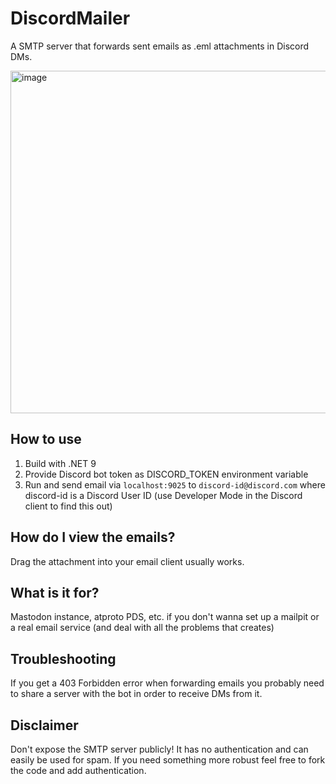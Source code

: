 # DiscordMailer

A SMTP server that forwards sent emails as .eml attachments in Discord DMs.

<img width="703" height="548" alt="image" src="https://github.com/user-attachments/assets/c64751ef-5657-42c9-9860-e957f79166e0" />

## How to use

1. Build with .NET 9
2. Provide Discord bot token as DISCORD_TOKEN environment variable
3. Run and send email via `localhost:9025` to `discord-id@discord.com` where discord-id is a Discord User ID (use Developer Mode in the Discord client to find this out)

## How do I view the emails?

Drag the attachment into your email client usually works.

## What is it for?

Mastodon instance, atproto PDS, etc. if you don't wanna set up a mailpit or a real email service (and deal with all the problems that creates)

## Troubleshooting

If you get a 403 Forbidden error when forwarding emails you probably need to share a server with the bot in order to receive DMs from it.

## Disclaimer

Don't expose the SMTP server publicly! It has no authentication and can easily be used for spam. If you need something more robust feel free to fork the code and add authentication.
